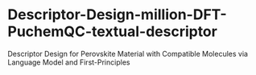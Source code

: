 # Descriptor-Design-million-DFT-PuchemQC-textual-descriptor
Descriptor Design for Perovskite Material with Compatible Molecules via Language Model and First-Principles
